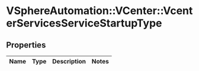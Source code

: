 # VSphereAutomation::VCenter::VcenterServicesServiceStartupType

## Properties
Name | Type | Description | Notes
------------ | ------------- | ------------- | -------------


